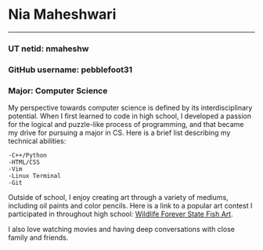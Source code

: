 
# Nia Maheshwari

---

### UT netid: nmaheshw

### GitHub username: pebblefoot31

### Major: Computer Science


My perspective towards computer science is defined by its interdisciplinary potential. When I first learned to code in high school, I developed a passion for the logical and puzzle-like process of programming, and that became my drive for pursuing a major in CS. Here is a brief list describing my technical abilities:

    -C++/Python
    -HTML/CSS
    -Vim
    -Linux Terminal
    -Git

Outside of school, I enjoy creating art through a variety of mediums, including oil paints and color pencils. Here is a link to a popular art contest I participated in throughout high school: [Wildlife Forever State Fish Art](https://www.theartofconservation.org/2024-fish-art-winners).

I also love watching movies and having deep conversations with close family and friends.


